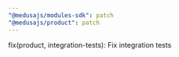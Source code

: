```yaml
---
"@medusajs/modules-sdk": patch
"@medusajs/product": patch
---
```


fix(product, integration-tests): Fix integration tests
